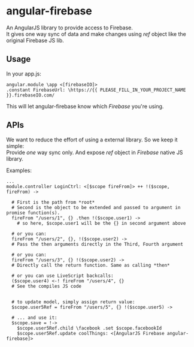 angular-firebase
================

An AngularJS library to provide access to Firebase.  
It gives one way sync of data and make changes using *ref* object like the original Firebase JS lib.  


## Usage

In your app.js:

```
angular.module \app <[firebaseIO]>
.constant FirebaseUrl: \https://{{ PLEASE_FILL_IN_YOUR_PROJECT_NAME }}.firebaseIO.com/
```
This will let angular-firebase know which *Firebase* you're using.

## APIs

We want to reduce the effort of using a external library. So we keep it simple:  
Provide *one* way sync only. And expose *ref* object in *Firebase* native JS library.

Examples:

```
...
module.controller LoginCtrl: <[$scope fireFrom]> ++ !($scope, fireFrom) ->
  
  # First is the path from *root*
  # Second is the object to be extended and passed to argument in promise function(s).
  fireFrom "/users/1", {} .then !($scope.user1) ->
    # so here, $scope.user1 will be the {} in second argument above
  
  # or you can:
  fireFrom "/users/2", {}, !($scope.user2) ->
  # Pass the then arguments directly in the Third, Fourth argument

  # or you can:
  fireFrom "/users/3", {} !($scope.user2) ->
  # Directly call the return function. Same as calling *then*

  # or you can use LiveScript backcalls:
  ($scope.user4) <-! fireFrom "/users/4", {}
  # See the compiles JS code


  # to update model, simply assign return value:
  $scope.user5Ref = fireFrom "/users/5", {} !($scope.user5) ->

  # ... and use it:
  $scope.save = !->
    $scope.user5Ref.child \facebook .set $scope.facebookId
    $scope.user5Ref.update coolThings: <[AngularJS Firebase angular-firebase]>

```

